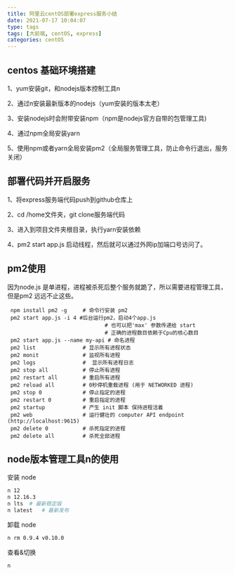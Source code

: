 ```yaml
---
title: 阿里云centOS部署express服务小结
date: 2021-07-17 10:04:07
type: tags
tags: [大前端, centOS, express]
categories: centOS
---
```


## centos 基础环境搭建

1、yum安装git，和nodejs版本控制工具n

2、通过n安装最新版本的nodejs（yum安装的版本太老）

3、安装nodejs时会附带安装npm（npm是nodejs官方自带的包管理工具)

4、通过npm全局安装yarn

5、使用npm或者yarn全局安装pm2（全局服务管理工具，防止命令行退出，服务关闭）

## 部署代码并开启服务

1、将express服务端代码push到github仓库上

2、cd /home文件夹，git clone服务端代码

3、进入到项目文件夹根目录，执行yarn安装依赖

4、pm2 start app.js 启动线程，然后就可以通过外网ip加端口号访问了。

## pm2使用

因为node.js 是单进程，进程被杀死后整个服务就跪了，所以需要进程管理工具，但是pm2 远远不止这些。

```text
 npm install pm2 -g     # 命令行安装 pm2 
 pm2 start app.js -i 4 #后台运行pm2，启动4个app.js 
                               # 也可以把'max' 参数传递给 start
                               # 正确的进程数目依赖于Cpu的核心数目
 pm2 start app.js --name my-api # 命名进程
 pm2 list               # 显示所有进程状态
 pm2 monit              # 监视所有进程
 pm2 logs               #  显示所有进程日志
 pm2 stop all           # 停止所有进程
 pm2 restart all        # 重启所有进程
 pm2 reload all         # 0秒停机重载进程 (用于 NETWORKED 进程)
 pm2 stop 0             # 停止指定的进程
 pm2 restart 0          # 重启指定的进程
 pm2 startup            # 产生 init 脚本 保持进程活着
 pm2 web                # 运行健壮的 computer API endpoint (http://localhost:9615)
 pm2 delete 0           # 杀死指定的进程
 pm2 delete all         # 杀死全部进程
```

## node版本管理工具n的使用

安装 node

```bash
n 12
n 12.16.3
n lts  # 最新稳定版
n latest   # 最新发布
```

卸载 node

```bash
n rm 0.9.4 v0.10.0
```

查看&切换

```bash
n
```


